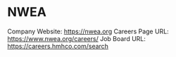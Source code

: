 # NWEA

Company Website: https://nwea.org
Careers Page URL: https://www.nwea.org/careers/
Job Board URL: https://careers.hmhco.com/search
